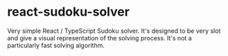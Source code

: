 # react-sudoku-solver
Very simple React / TypeScript Sudoku solver. It's designed to be very slot and give a visual representation of the solving process. It's not a particularly fast solving algorithm.
